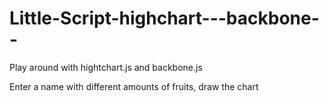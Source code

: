 Little-Script-highchart---backbone--
====================================

Play around with hightchart.js and backbone.js

Enter a name with different amounts of fruits, draw the chart